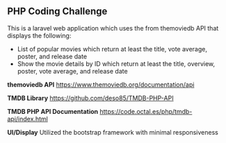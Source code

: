## PHP Coding Challenge
This is a laravel web application which uses the from themoviedb API that displays the following:
- List of popular movies which return at least the title, vote average, poster, and release date
- Show the movie details by ID which return at least the title, overview, poster, vote average, and release date

**themoviedb API**
https://www.themoviedb.org/documentation/api

**TMDB Library**
https://github.com/deso85/TMDB-PHP-API

**TMDB PHP API Documentation**
https://code.octal.es/php/tmdb-api/index.html

**UI/Display**
Utilized the bootstrap framework
with minimal responsiveness

